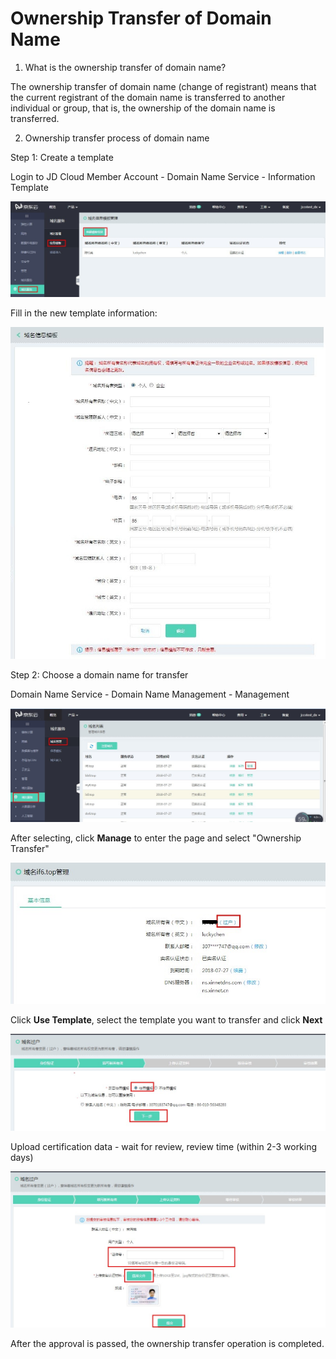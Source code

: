 # Ownership Transfer of Domain Name

1. What is the ownership transfer of domain name?

The ownership transfer of domain name (change of registrant) means that the current registrant of the domain name is transferred to another individual or group, that is, the ownership of the domain name is transferred.

2. Ownership transfer process of domain name

Step 1: Create a template

Login to JD Cloud Member Account - Domain Name Service - Information Template

![image](https://github.com/jdcloudcom/cn/blob/edit/documentation/Domain-Name-&-License/Image-Domain/guohu1.jpg)

Fill in the new template information:

![image](https://github.com/jdcloudcom/cn/blob/edit/documentation/Domain-Name-&-License/Image-Domain/guohu2.jpg)

Step 2: Choose a domain name for transfer

Domain Name Service - Domain Name Management - Management

![image](https://github.com/jdcloudcom/cn/blob/edit/documentation/Domain-Name-&-License/Image-Domain/guohu3.jpg)

After selecting, click **Manage** to enter the page and select "Ownership Transfer"

![image](https://github.com/jdcloudcom/cn/blob/edit/documentation/Domain-Name-&-License/Image-Domain/guohu4.jpg)

Click **Use Template**, select the template you want to transfer and click **Next**

![image](https://github.com/jdcloudcom/cn/blob/edit/documentation/Domain-Name-&-License/Image-Domain/guohu5.jpg)
 
Upload certification data - wait for review, review time (within 2-3 working days)

![image](https://github.com/jdcloudcom/cn/blob/edit/documentation/Domain-Name-&-License/Image-Domain/guohu6.jpg)
 
After the approval is passed, the ownership transfer operation is completed.





